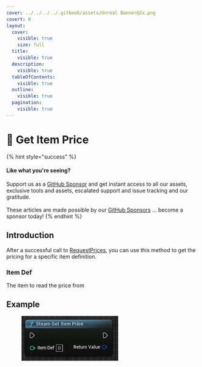 ```yaml
---
cover: ../../../../.gitbook/assets/Unreal Banner@2x.png
coverY: 0
layout:
  cover:
    visible: true
    size: full
  title:
    visible: true
  description:
    visible: true
  tableOfContents:
    visible: true
  outline:
    visible: true
  pagination:
    visible: true
---
```


# 🔵 Get Item Price

{% hint style="success" %}
#### Like what you're seeing?

Support us as a [GitHub Sponsor](../../../../become-a-sponsor/) and get instant access to all our assets, exclusive tools and assets, escalated support and issue tracking and our gratitude.\
\
These articles are made possible by our [GitHub Sponsors](../../../../become-a-sponsor/) ... become a sponsor today!
{% endhint %}

## Introduction

After a successful call to [RequestPrices](https://partner.steamgames.com/doc/api/ISteamInventory#RequestPrices), you can use this method to get the pricing for a specific item definition.

### Item Def

The item to read the price from

## Example

<figure><img src="../../../../.gitbook/assets/image (169).png" alt=""><figcaption></figcaption></figure>
